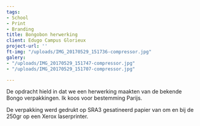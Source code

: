 ```yaml
---
tags:
- School
- Print
- Branding
title: Bongobon herwerking
client: Edugo Campus Glorieux
project-url: ''
ft-img: "/uploads/IMG_20170529_151736-compressor.jpg"
galery:
- "/uploads/IMG_20170529_151747-compressor.jpg"
- "/uploads/IMG_20170529_151707-compressor.jpg"

---
```

De opdracht hield in dat we een herwerking maakten van de bekende Bongo verpakkingen. Ik koos voor bestemming Parijs.

De verpakking werd gedrukt op SRA3 gesatineerd papier van om en bij de 250gr op een Xerox laserprinter.